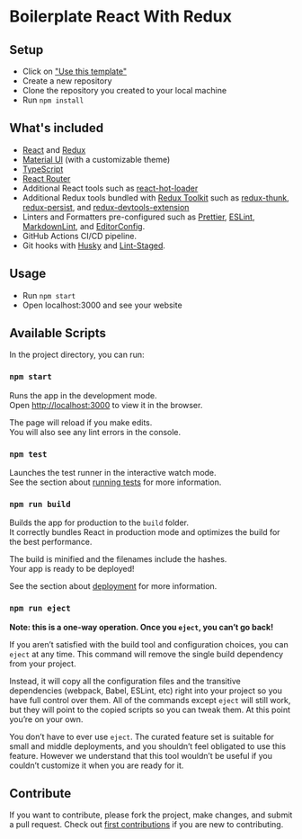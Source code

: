 # Boilerplate React With Redux

## Setup

- Click on ["Use this template"](https://github.com/YashTotale/boilerplate-react-with-redux/generate)
- Create a new repository
- Clone the repository you created to your local machine
- Run `npm install`

## What's included

- [React](https://reactjs.org/) and [Redux](https://redux.js.org/)
- [Material UI](https://material-ui.com/) (with a customizable theme)
- [TypeScript](https://www.typescriptlang.org/)
- [React Router](https://reactrouter.com/)
- Additional React tools such as [react-hot-loader](https://github.com/gaearon/react-hot-loader)
- Additional Redux tools bundled with [Redux Toolkit](https://redux-toolkit.js.org/) such as [redux-thunk](https://github.com/reduxjs/redux-thunk), [redux-persist](https://github.com/rt2zz/redux-persist), and [redux-devtools-extension](https://github.com/zalmoxisus/redux-devtools-extension)
- Linters and Formatters pre-configured such as [Prettier](https://prettier.io/), [ESLint](https://eslint.org/), [MarkdownLint](https://github.com/DavidAnson/markdownlint), and [EditorConfig](https://editorconfig.org/).
- GitHub Actions CI/CD pipeline.
- Git hooks with [Husky](https://typicode.github.io/husky/#/) and [Lint-Staged](https://github.com/okonet/lint-staged).

## Usage

- Run `npm start`
- Open localhost:3000 and see your website

## Available Scripts

In the project directory, you can run:

### `npm start`

Runs the app in the development mode.\
Open [http://localhost:3000](http://localhost:3000) to view it in the browser.

The page will reload if you make edits.\
You will also see any lint errors in the console.

### `npm test`

Launches the test runner in the interactive watch mode.\
See the section about [running tests](https://facebook.github.io/create-react-app/docs/running-tests) for more information.

### `npm run build`

Builds the app for production to the `build` folder.\
It correctly bundles React in production mode and optimizes the build for the best performance.

The build is minified and the filenames include the hashes.\
Your app is ready to be deployed!

See the section about [deployment](https://facebook.github.io/create-react-app/docs/deployment) for more information.

### `npm run eject`

**Note: this is a one-way operation. Once you `eject`, you can’t go back!**

If you aren’t satisfied with the build tool and configuration choices, you can `eject` at any time. This command will remove the single build dependency from your project.

Instead, it will copy all the configuration files and the transitive dependencies (webpack, Babel, ESLint, etc) right into your project so you have full control over them. All of the commands except `eject` will still work, but they will point to the copied scripts so you can tweak them. At this point you’re on your own.

You don’t have to ever use `eject`. The curated feature set is suitable for small and middle deployments, and you shouldn’t feel obligated to use this feature. However we understand that this tool wouldn’t be useful if you couldn’t customize it when you are ready for it.

## Contribute

If you want to contribute, please fork the project, make changes, and submit a pull request. Check out [first contributions](https://github.com/firstcontributions/first-contributions) if you are new to contributing.
